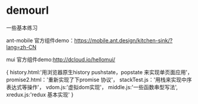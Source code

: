 # demourl
一些基本练习


ant-mobile 官方组件demo：https://mobile.ant.design/kitchen-sink/?lang=zh-CN

mui        官方组件demo:http://dcloud.io/hellomui/



{
  history.html:'用浏览器原生history pushstate，popstate 来实现单页面应用'，
  promise2.html：'重新实现了下promise 协议'，
  stackTest.js：'用栈来实现中序表达式等操作'，
  vdom.js:'虚拟dom实现'，
  middle.js:'一些函数串型写法',
  xredux.js:'redux 基本实现'
}

